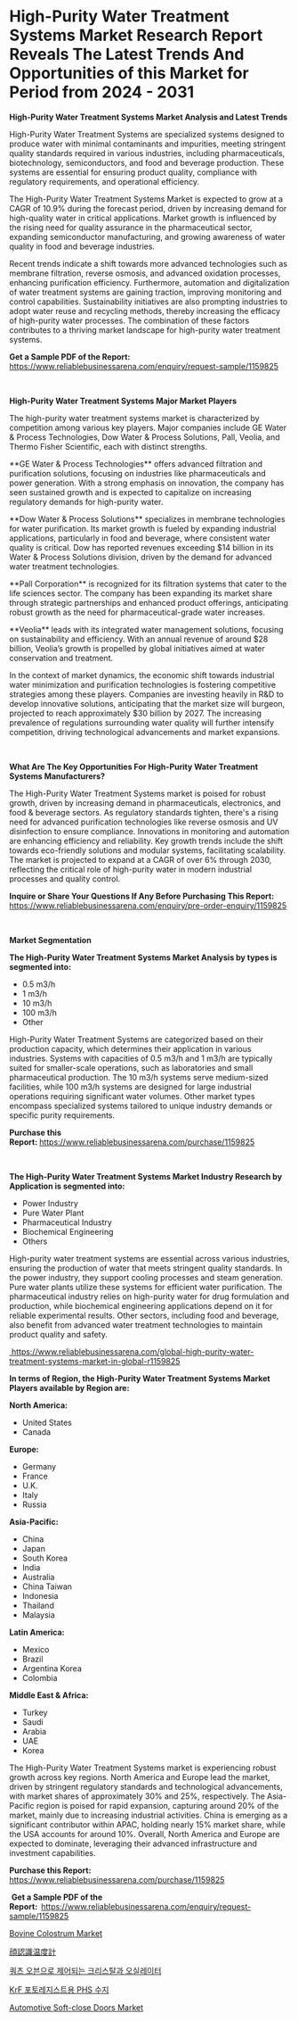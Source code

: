 <p><h1>High-Purity Water Treatment Systems Market Research Report Reveals The Latest Trends And Opportunities of this Market for Period from 2024 - 2031</h1></p><p><strong>High-Purity Water Treatment Systems Market Analysis and Latest Trends</strong></p>
<p><p>High-Purity Water Treatment Systems are specialized systems designed to produce water with minimal contaminants and impurities, meeting stringent quality standards required in various industries, including pharmaceuticals, biotechnology, semiconductors, and food and beverage production. These systems are essential for ensuring product quality, compliance with regulatory requirements, and operational efficiency.</p><p>The High-Purity Water Treatment Systems Market is expected to grow at a CAGR of 10.9% during the forecast period, driven by increasing demand for high-quality water in critical applications. Market growth is influenced by the rising need for quality assurance in the pharmaceutical sector, expanding semiconductor manufacturing, and growing awareness of water quality in food and beverage industries.</p><p>Recent trends indicate a shift towards more advanced technologies such as membrane filtration, reverse osmosis, and advanced oxidation processes, enhancing purification efficiency. Furthermore, automation and digitalization of water treatment systems are gaining traction, improving monitoring and control capabilities. Sustainability initiatives are also prompting industries to adopt water reuse and recycling methods, thereby increasing the efficacy of high-purity water processes. The combination of these factors contributes to a thriving market landscape for high-purity water treatment systems.</p></p>
<p><strong>Get a Sample PDF of the Report:&nbsp;</strong> <a href="https://www.reliablebusinessarena.com/enquiry/request-sample/1159825">https://www.reliablebusinessarena.com/enquiry/request-sample/1159825</a></p>
<p>&nbsp;</p>
<p><strong>High-Purity Water Treatment Systems Major Market Players</strong></p>
<p><p>The high-purity water treatment systems market is characterized by competition among various key players. Major companies include GE Water & Process Technologies, Dow Water & Process Solutions, Pall, Veolia, and Thermo Fisher Scientific, each with distinct strengths.</p><p>**GE Water & Process Technologies** offers advanced filtration and purification solutions, focusing on industries like pharmaceuticals and power generation. With a strong emphasis on innovation, the company has seen sustained growth and is expected to capitalize on increasing regulatory demands for high-purity water.</p><p>**Dow Water & Process Solutions** specializes in membrane technologies for water purification. Its market growth is fueled by expanding industrial applications, particularly in food and beverage, where consistent water quality is critical. Dow has reported revenues exceeding $14 billion in its Water & Process Solutions division, driven by the demand for advanced water treatment technologies.</p><p>**Pall Corporation** is recognized for its filtration systems that cater to the life sciences sector. The company has been expanding its market share through strategic partnerships and enhanced product offerings, anticipating robust growth as the need for pharmaceutical-grade water increases.</p><p>**Veolia** leads with its integrated water management solutions, focusing on sustainability and efficiency. With an annual revenue of around $28 billion, Veolia’s growth is propelled by global initiatives aimed at water conservation and treatment.</p><p>In the context of market dynamics, the economic shift towards industrial water minimization and purification technologies is fostering competitive strategies among these players. Companies are investing heavily in R&D to develop innovative solutions, anticipating that the market size will burgeon, projected to reach approximately $30 billion by 2027. The increasing prevalence of regulations surrounding water quality will further intensify competition, driving technological advancements and market expansions.</p></p>
<p>&nbsp;</p>
<p><strong>What Are The Key Opportunities For High-Purity Water Treatment Systems Manufacturers?</strong></p>
<p><p>The High-Purity Water Treatment Systems market is poised for robust growth, driven by increasing demand in pharmaceuticals, electronics, and food & beverage sectors. As regulatory standards tighten, there's a rising need for advanced purification technologies like reverse osmosis and UV disinfection to ensure compliance. Innovations in monitoring and automation are enhancing efficiency and reliability. Key growth trends include the shift towards eco-friendly solutions and modular systems, facilitating scalability. The market is projected to expand at a CAGR of over 6% through 2030, reflecting the critical role of high-purity water in modern industrial processes and quality control.</p></p>
<p><strong>Inquire or Share Your Questions If Any Before Purchasing This Report:</strong> <a href="https://www.reliablebusinessarena.com/enquiry/pre-order-enquiry/1159825">https://www.reliablebusinessarena.com/enquiry/pre-order-enquiry/1159825</a></p>
<p>&nbsp;</p>
<p><strong>Market Segmentation</strong></p>
<p><strong>The High-Purity Water Treatment Systems Market Analysis by types is segmented into:</strong></p>
<p><ul><li>0.5 m3/h</li><li>1 m3/h</li><li>10 m3/h</li><li>100 m3/h</li><li>Other</li></ul></p>
<p><p>High-Purity Water Treatment Systems are categorized based on their production capacity, which determines their application in various industries. Systems with capacities of 0.5 m3/h and 1 m3/h are typically suited for smaller-scale operations, such as laboratories and small pharmaceutical production. The 10 m3/h systems serve medium-sized facilities, while 100 m3/h systems are designed for large industrial operations requiring significant water volumes. Other market types encompass specialized systems tailored to unique industry demands or specific purity requirements.</p></p>
<p><strong>Purchase this Report:&nbsp;</strong><a href="https://www.reliablebusinessarena.com/purchase/1159825">https://www.reliablebusinessarena.com/purchase/1159825</a></p>
<p>&nbsp;</p>
<p><strong>The High-Purity Water Treatment Systems Market Industry Research by Application is segmented into:</strong></p>
<p><ul><li>Power Industry</li><li>Pure Water Plant</li><li>Pharmaceutical Industry</li><li>Biochemical Engineering</li><li>Others</li></ul></p>
<p><p>High-purity water treatment systems are essential across various industries, ensuring the production of water that meets stringent quality standards. In the power industry, they support cooling processes and steam generation. Pure water plants utilize these systems for efficient water purification. The pharmaceutical industry relies on high-purity water for drug formulation and production, while biochemical engineering applications depend on it for reliable experimental results. Other sectors, including food and beverage, also benefit from advanced water treatment technologies to maintain product quality and safety.</p></p>
<p><a href="https://www.reliablebusinessarena.com/global-high-purity-water-treatment-systems-market-in-global-r1159825">&nbsp;https://www.reliablebusinessarena.com/global-high-purity-water-treatment-systems-market-in-global-r1159825</a></p>
<p><strong>In terms of Region, the High-Purity Water Treatment Systems Market Players available by Region are:</strong></p>
<p>
    <p> <strong> North America: </strong>
        <ul>
            <li>United States</li>
            <li>Canada</li>
        </ul>
        </p> 
    <p> <strong> Europe: </strong>
        <ul>
            <li>Germany</li>
            <li>France</li>
            <li>U.K.</li>
            <li>Italy</li>
            <li>Russia</li>
        </ul>
        </p> 
    <p> <strong> Asia-Pacific: </strong>
        <ul>
            <li>China</li>
            <li>Japan</li>
            <li>South Korea</li>
            <li>India</li>
            <li>Australia</li>
            <li>China Taiwan</li>
            <li>Indonesia</li>
            <li>Thailand</li>
            <li>Malaysia</li>
        </ul>
        </p> 
    <p> <strong> Latin America: </strong>
        <ul>
            <li>Mexico</li>
            <li>Brazil</li>
            <li>Argentina Korea</li>
            <li>Colombia</li>
        </ul>
        </p> 
    <p> <strong> Middle East & Africa: </strong>
        <ul>
            <li>Turkey</li>
            <li>Saudi</li>
            <li>Arabia</li>
            <li>UAE</li>
            <li>Korea</li>
        </ul>
    </p>
    </p>
<p><p>The High-Purity Water Treatment Systems market is experiencing robust growth across key regions. North America and Europe lead the market, driven by stringent regulatory standards and technological advancements, with market shares of approximately 30% and 25%, respectively. The Asia-Pacific region is poised for rapid expansion, capturing around 20% of the market, mainly due to increasing industrial activities. China is emerging as a significant contributor within APAC, holding nearly 15% market share, while the USA accounts for around 10%. Overall, North America and Europe are expected to dominate, leveraging their advanced infrastructure and investment capabilities.</p></p>
<p><strong>Purchase this Report: </strong><a href="https://www.reliablebusinessarena.com/purchase/1159825">https://www.reliablebusinessarena.com/purchase/1159825</a></p>
<p>&nbsp;<strong>Get a Sample PDF of the Report:&nbsp;&nbsp;</strong><a href="https://www.reliablebusinessarena.com/enquiry/request-sample/1159825">https://www.reliablebusinessarena.com/enquiry/request-sample/1159825</a></p>
<p><strong></strong></p>
<p><p><a href="https://www.linkedin.com/pulse/bovine-colostrum-market-global-regional-analysis-2024-2031-pwfee?trackingId=C73Asi7EQW6bIhPeK4%2FfIw%3D%3D">Bovine Colostrum Market</a></p><p><a href="https://medium.com/@georgeannauce/face-recognition-thermometer-market-%E3%81%AE%E3%82%B0%E3%83%AD%E3%83%BC%E3%83%90%E3%83%AB%E5%B8%82%E5%A0%B4%E6%A6%82%E8%A6%81%E3%81%AF-%E4%B8%96%E7%95%8C%E3%81%8A%E3%82%88%E3%81%B3%E4%B8%BB%E8%A6%81%E5%B8%82%E5%A0%B4%E3%81%AB%E3%81%8A%E3%81%91%E3%82%8B%E6%A5%AD%E7%95%8C%E3%81%AB%E5%BD%B1%E9%9F%BF%E3%82%92%E4%B8%8E%E3%81%88%E3%82%8B%E4%B8%BB%E8%A6%81%E3%81%AA%E3%83%88%E3%83%AC%E3%83%B3%E3%83%89%E3%81%AB%E3%81%A4%E3%81%84%E3%81%A6-%E7%8B%AC%E8%87%AA%E3%81%AE%E8%A6%96%E7%82%B9%E3%82%92%E6%8F%90%E4%BE%9B%E3%81%97%E3%81%BE%E3%81%99-8087f25cd060">顔認識温度計</a></p><p><a href="https://medium.com/@lily.grace.hall/%EC%BF%BC%EC%B8%A0-%EC%98%A4%EB%B8%90-%EC%A0%9C%EC%96%B4-%ED%81%AC%EB%A6%AC%EC%8A%A4%ED%83%88-%EB%B0%8F-%EB%B0%9C%EC%A7%84%EA%B8%B0-%EC%8B%9C%EC%9E%A5-%ED%98%81%EB%AA%85-2024-2031-%ED%96%A5%ED%9B%84-10%EB%85%84%EC%9D%84-%ED%98%95%EC%84%B1%ED%95%98%EB%8A%94-%EC%8B%9C%EC%9E%A5-%EB%8F%99%ED%96%A5-005e01f42c2e">쿼츠 오븐으로 제어되는 크리스탈과 오실레이터</a></p><p><a href="https://medium.com/@lily.grace.hall/%EC%84%B8%EA%B3%84-phs-resin-for-krf-photoresist-market-%EC%9D%80-2024%EC%97%90%EC%84%9C-2031%EB%A1%9C-%EC%97%B0%ED%8F%89%EA%B7%A0-%EC%A6%9D%EA%B0%80%EC%9C%A8%EC%9D%84-%EB%B3%B4%EC%9D%BC-%EA%B2%83%EC%9C%BC%EB%A1%9C-%EC%98%88%EC%83%81%EB%90%A9%EB%8B%88%EB%8B%A4-9cd17b03c299">KrF 포토레지스트용 PHS 수지</a></p><p><a href="https://github.com/mauripalmi/Market-Research-Report-List-5/blob/main/automotive-soft-close-doors-market.md">Automotive Soft-close Doors Market</a></p></p>